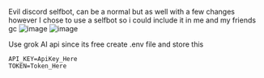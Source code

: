 Evil discord selfbot, can be a normal but as well with a few changes however I chose to use a selfbot so i could include it in me and my friends gc
![image](https://github.com/user-attachments/assets/ba3481b9-1a0d-4bb2-83fd-c38e55e48c77)
![image](https://github.com/user-attachments/assets/fa89d34e-1059-40bb-86f2-9583c8e6562b)

Use grok AI api since its free
create .env file and store this
```
API_KEY=ApiKey_Here
TOKEN=Token_Here
```
